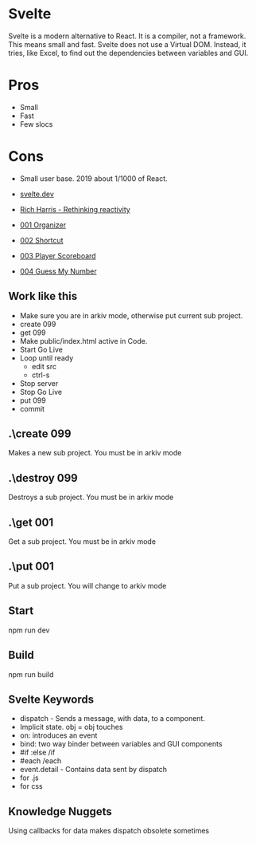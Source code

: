 # Svelte

Svelte is a modern alternative to React. It is a compiler, not a framework.
This means small and fast. Svelte does not use a Virtual DOM. Instead, it tries, like Excel, to find out the dependencies between variables and GUI.

# Pros

* Small
* Fast
* Few slocs

# Cons

* Small user base. 2019 about 1/1000 of React.

* [svelte.dev](https://svelte.dev)
* [Rich Harris - Rethinking reactivity](https://www.youtube.com/watch?v=AdNJ3fydeao)

* [001 Organizer](        https://christernilsson.github.io/Lab/2019/104-Svelte-Playground/arkiv/public001)
* [002 Shortcut](         https://christernilsson.github.io/Lab/2019/104-Svelte-Playground/arkiv/public002)
* [003 Player Scoreboard](https://christernilsson.github.io/Lab/2019/104-Svelte-Playground/arkiv/public003)
* [004 Guess My Number](  https://christernilsson.github.io/Lab/2019/104-Svelte-Playground/arkiv/public004)

## Work like this

* Make sure you are in arkiv mode, otherwise put current sub project.
* create 099
* get 099
* Make public/index.html active in Code.
* Start Go Live
* Loop until ready
	* edit src
	* ctrl-s
* Stop server 
* Stop Go Live
* put 099
* commit

## .\create 099

Makes a new sub project. You must be in arkiv mode

## .\destroy 099

Destroys a sub project. You must be in arkiv mode

## .\get 001

Get a sub project. You must be in arkiv mode

## .\put 001

Put a sub project. You will change to arkiv mode

## Start

npm run dev

## Build

npm run build

## Svelte Keywords

* dispatch - Sends a message, with data, to a component.
* Implicit state. obj = obj touches
* on: introduces an event
* bind: two way binder between variables and GUI components
* #if :else /if
* #each /each
* event.detail - Contains data sent by dispatch
* <script></script> for .js
* <style></style>   for css

## Knowledge Nuggets

Using callbacks for data makes dispatch obsolete sometimes
